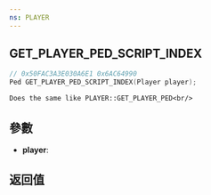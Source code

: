 ```yaml
---
ns: PLAYER
---
```

## GET_PLAYER_PED_SCRIPT_INDEX

```c
// 0x50FAC3A3E030A6E1 0x6AC64990
Ped GET_PLAYER_PED_SCRIPT_INDEX(Player player);
```

```
Does the same like PLAYER::GET_PLAYER_PED<br/>  
```

## 參數
* **player**: 

## 返回值
